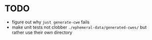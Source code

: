 # TODO

- figure out why `just generate-cwe` fails
- make unit tests not clobber `./ephemeral-data/generated-cwes/` but rather use their own directory